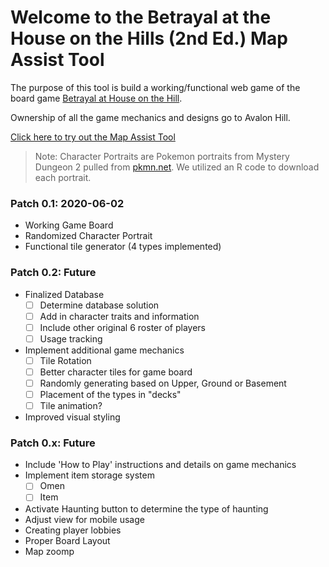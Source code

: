 # Welcome to the Betrayal at the House on the Hills (2nd Ed.) Map Assist Tool
The purpose of this tool is build a working/functional web game of the board game [Betrayal at House on the Hill](https://avalonhill.wizards.com/avalon-hill-betrayal-house-hill).

Ownership of all the game mechanics and designs go to Avalon Hill.

[Click here to try out the Map Assist Tool](https://d2ta.github.io/BetrayalHouseHillMapTool/gridMap.html) 

> Note: Character Portraits are Pokemon portraits from Mystery Dungeon 2 pulled from [pkmn.net](https://pkmn.net/?action=content&page=viewpage&id=8710&parentsection=87). We utilized an R code to download each portrait.

### Patch 0.1: 2020-06-02
- Working Game Board
- Randomized Character Portrait
- Functional tile generator (4 types implemented)

### Patch 0.2: Future
- Finalized Database
  - [ ] Determine database solution
  - [ ] Add in character traits and information
  - [ ] Include other original 6 roster of players
  - [ ] Usage tracking
- Implement additional game mechanics 
  - [ ] Tile Rotation
  - [ ] Better character tiles for game board
  - [ ] Randomly generating based on Upper, Ground or Basement
  - [ ]  Placement of the types in "decks"
  - [ ] Tile animation?
- Improved visual styling

### Patch 0.x: Future
- Include 'How to Play' instructions and details on game mechanics
- Implement item storage system
  - [ ] Omen 
  - [ ] Item
- Activate Haunting button to determine the type of haunting
- Adjust view for mobile usage
- Creating player lobbies
- Proper Board Layout
- Map zoomp


